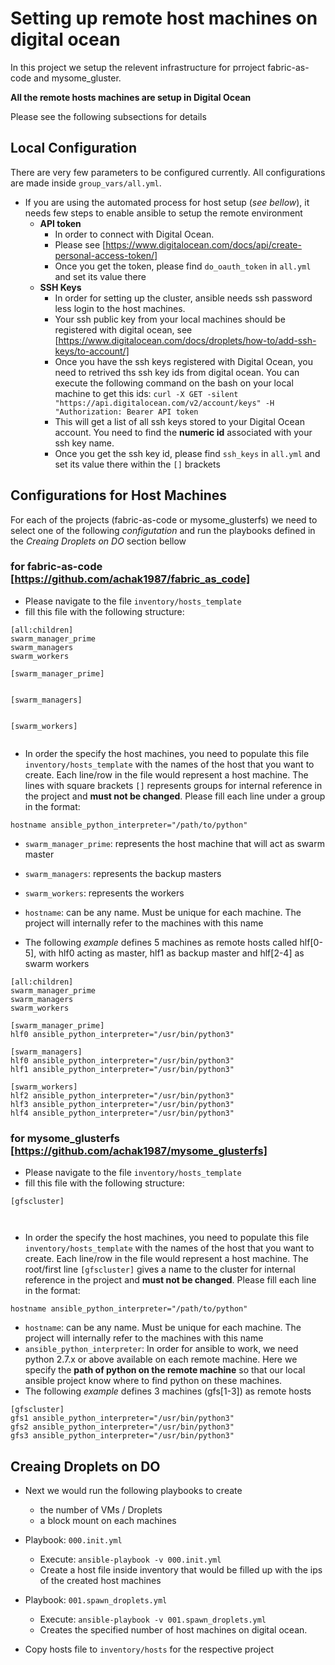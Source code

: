# Setting up remote host machines on digital ocean
In this project we setup the relevent infrastructure for prroject fabric-as-code and mysome_gluster.

**All the remote hosts machines are setup in Digital Ocean**

Please see the following subsections for details

## Local Configuration
There are very few parameters to be configured currently. All configurations are made inside `group_vars/all.yml`. 
- If you are using the automated process for host setup (*see bellow*), it needs few steps to enable ansible to setup the remote environment
  - **API token**
    - In order to connect with Digital Ocean. 
    - Please see [https://www.digitalocean.com/docs/api/create-personal-access-token/]
    - Once you get the token, please find `do_oauth_token` in `all.yml` and set its value there
  - **SSH Keys**
    - In order for setting up the cluster, ansible needs ssh password less login to the host machines.
    - Your ssh public key from your local machines should be registered with digital ocean, see [https://www.digitalocean.com/docs/droplets/how-to/add-ssh-keys/to-account/] 
    - Once you have the ssh keys registered with Digital Ocean, you need to retrived ths ssh key ids from digital ocean. You can execute the following command on the bash on your local machine to get  this ids: `curl -X GET -silent "https://api.digitalocean.com/v2/account/keys" -H "Authorization: Bearer API token`
    - This will get a list of all ssh keys stored to your Digital Ocean account. You need to find the **numeric id** associated with your ssh key name. 
    - Once you get the ssh key id, please find `ssh_keys` in `all.yml` and set its value there within the `[]` brackets

## Configurations for Host Machines 
For each of the projects (fabric-as-code or mysome_glusterfs) we need to select one of the following *configutation* and run the playbooks defined in the *Creaing Droplets on DO*  section bellow

### for **fabric-as-code** [https://github.com/achak1987/fabric_as_code]
- Please navigate to the file `inventory/hosts_template`
- fill this file with the following structure:
```
[all:children]
swarm_manager_prime
swarm_managers
swarm_workers

[swarm_manager_prime]


[swarm_managers]


[swarm_workers]


```
- In order the specify the host machines, you need to populate this file `inventory/hosts_template` with the names of the host that you want to create. Each line/row in the file would represent a host machine. The lines with square brackets  `[]` represents groups for internal reference in the project and **must not be changed**. Please fill each line under a group in the format: 

`hostname ansible_python_interpreter="/path/to/python"`
  - `swarm_manager_prime`: represents the host machine that will act as swarm master
  - `swarm_managers`: represents the backup masters
  - `swarm_workers`: represents the workers
  - `hostname`: can be any name. Must be unique for each machine. The project will internally refer to the machines with this name

- The following *example* defines 5 machines as remote hosts called hlf[0-5], with hlf0 acting as master, hlf1 as backup master and hlf[2-4] as swarm workers
```
[all:children]
swarm_manager_prime
swarm_managers
swarm_workers

[swarm_manager_prime]
hlf0 ansible_python_interpreter="/usr/bin/python3"

[swarm_managers]
hlf0 ansible_python_interpreter="/usr/bin/python3"
hlf1 ansible_python_interpreter="/usr/bin/python3"

[swarm_workers]
hlf2 ansible_python_interpreter="/usr/bin/python3"
hlf3 ansible_python_interpreter="/usr/bin/python3"
hlf4 ansible_python_interpreter="/usr/bin/python3"
```

### for **mysome_glusterfs** [https://github.com/achak1987/mysome_glusterfs]
- Please navigate to the file `inventory/hosts_template`
- fill this file with the following structure:
```
[gfscluster]



```
- In order the specify the host machines, you need to populate this file `inventory/hosts_template` with the names of the host that you want to create. Each line/row in the file would represent a host machine. The root/first line `[gfscluster]` gives a name to the cluster for internal reference in the project and **must not be changed**. Please fill each line in the format: 

`hostname ansible_python_interpreter="/path/to/python"`
  - `hostname`: can be any name. Must be unique for each machine. The project will internally refer to the machines with this name
  - `ansible_python_interpreter`: In order for ansible to work, we need python 2.7.x or above available on each remote machine. Here we specify the **path of python on the remote machine** so that our local ansible project know where to find python on these machines.
- The following *example* defines 3 machines (gfs[1-3]) as remote hosts
```
[gfscluster]
gfs1 ansible_python_interpreter="/usr/bin/python3"
gfs2 ansible_python_interpreter="/usr/bin/python3"
gfs3 ansible_python_interpreter="/usr/bin/python3"
```


## Creaing Droplets on DO

- Next we would run the following playbooks to create
    - the number of VMs / Droplets
    - a block mount on each machines
- Playbook: `000.init.yml`
    - Execute: `ansible-playbook -v 000.init.yml`
    - Create a host file  inside inventory that would be filled up with the ips of the created host machines
- Playbook: `001.spawn_droplets.yml`
  - Execute: `ansible-playbook -v 001.spawn_droplets.yml`
  - Creates the specified number of host machines on digital ocean.

- Copy hosts file to `inventory/hosts` for the respective project
